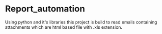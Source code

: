 # Report_automation
Using python and it's libraries this project is build to read emails containing attachments which are html based file with .xls extension. 
